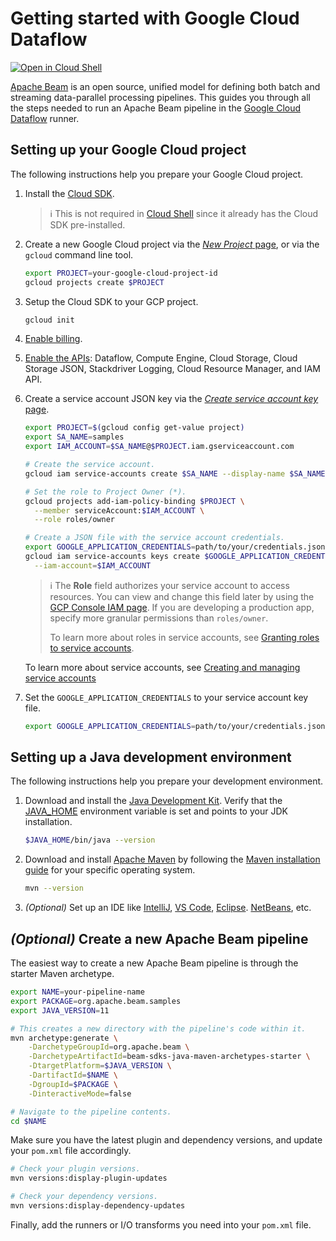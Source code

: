 # Getting started with Google Cloud Dataflow

[![Open in Cloud Shell](http://gstatic.com/cloudssh/images/open-btn.svg)](https://console.cloud.google.com/cloudshell/editor)

[Apache Beam](https://beam.apache.org/)
is an open source, unified model for defining both batch and streaming
data-parallel processing pipelines.
This guides you through all the steps needed to run an Apache Beam pipeline in the
[Google Cloud Dataflow](https://cloud.google.com/dataflow) runner.

## Setting up your Google Cloud project

The following instructions help you prepare your Google Cloud project.

1. Install the [Cloud SDK](https://cloud.google.com/sdk/docs/).

   > ℹ️ This is not required in
   > [Cloud Shell](https://console.cloud.google.com/cloudshell/editor)
   > since it already has the Cloud SDK pre-installed.

1. Create a new Google Cloud project via the
    [*New Project* page](https://console.cloud.google.com/projectcreate),
    or via the `gcloud` command line tool.

    ```sh
    export PROJECT=your-google-cloud-project-id
    gcloud projects create $PROJECT
    ```

1. Setup the Cloud SDK to your GCP project.

    ```sh
    gcloud init
    ```

1. [Enable billing](https://cloud.google.com/billing/docs/how-to/modify-project).

1. [Enable the APIs](https://console.cloud.google.com/flows/enableapi?apiid=dataflow,compute_component,storage_component,storage_api,logging,cloudresourcemanager.googleapis.com,iam.googleapis.com):
    Dataflow, Compute Engine, Cloud Storage, Cloud Storage JSON,
    Stackdriver Logging, Cloud Resource Manager, and IAM API.

1. Create a service account JSON key via the
    [*Create service account key* page](https://console.cloud.google.com/apis/credentials/serviceaccountkey).

    ```sh
    export PROJECT=$(gcloud config get-value project)
    export SA_NAME=samples
    export IAM_ACCOUNT=$SA_NAME@$PROJECT.iam.gserviceaccount.com

    # Create the service account.
    gcloud iam service-accounts create $SA_NAME --display-name $SA_NAME

    # Set the role to Project Owner (*).
    gcloud projects add-iam-policy-binding $PROJECT \
      --member serviceAccount:$IAM_ACCOUNT \
      --role roles/owner

    # Create a JSON file with the service account credentials.
    export GOOGLE_APPLICATION_CREDENTIALS=path/to/your/credentials.json
    gcloud iam service-accounts keys create $GOOGLE_APPLICATION_CREDENTIALS \
      --iam-account=$IAM_ACCOUNT
    ```

    > ℹ️ The **Role** field authorizes your service account to access resources.
    > You can view and change this field later by using the
    > [GCP Console IAM page](https://console.cloud.google.com/iam-admin/iam).
    > If you are developing a production app,
    > specify more granular permissions than `roles/owner`.
    >
    > To learn more about roles in service accounts, see
    > [Granting roles to service accounts](https://cloud.google.com/iam/docs/granting-roles-to-service-accounts).

    To learn more about service accounts, see
    [Creating and managing service accounts](https://cloud.google.com/iam/docs/creating-managing-service-accounts)

1. Set the `GOOGLE_APPLICATION_CREDENTIALS` to your service account key file.

    ```sh
    export GOOGLE_APPLICATION_CREDENTIALS=path/to/your/credentials.json
    ```

## Setting up a Java development environment

The following instructions help you prepare your development environment.

1. Download and install the
    [Java Development Kit](https://adoptopenjdk.net/?variant=openjdk11&jvmVariant=openj9).
    Verify that the
    [JAVA_HOME](https://docs.oracle.com/javase/8/docs/technotes/guides/troubleshoot/envvars001.html)
    environment variable is set and points to your JDK installation.

    ```sh
    $JAVA_HOME/bin/java --version
    ```

1. Download and install
    [Apache Maven](http://maven.apache.org/download.cgi)
    by following the
    [Maven installation guide](http://maven.apache.org/install.html)
    for your specific operating system.

    ```sh
    mvn --version
    ```

1. *(Optional)* Set up an IDE like
    [IntelliJ](https://www.jetbrains.com/idea/),
    [VS Code](https://code.visualstudio.com),
    [Eclipse](https://www.eclipse.org/ide/).
    [NetBeans](https://netbeans.org),
    etc.

## *(Optional)* Create a new Apache Beam pipeline

The easiest way to create a new Apache Beam pipeline is through the starter
Maven archetype.

```sh
export NAME=your-pipeline-name
export PACKAGE=org.apache.beam.samples
export JAVA_VERSION=11

# This creates a new directory with the pipeline's code within it.
mvn archetype:generate \
    -DarchetypeGroupId=org.apache.beam \
    -DarchetypeArtifactId=beam-sdks-java-maven-archetypes-starter \
    -DtargetPlatform=$JAVA_VERSION \
    -DartifactId=$NAME \
    -DgroupId=$PACKAGE \
    -DinteractiveMode=false

# Navigate to the pipeline contents.
cd $NAME
```

Make sure you have the latest plugin and dependency versions,
and update your `pom.xml` file accordingly.

```sh
# Check your plugin versions.
mvn versions:display-plugin-updates

# Check your dependency versions.
mvn versions:display-dependency-updates
```

Finally, add the runners or I/O transforms you need into your `pom.xml` file.
